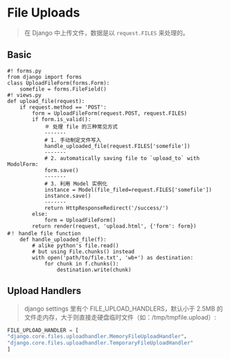 # File Uploads

> 在 Django 中上传文件，数据是以 `request.FILES` 来处理的。

## Basic
    #! forms.py
    from django import forms
    class UploadFileForm(forms.Form):
        somefile = forms.FileField()
    #! views.py
    def upload_file(request):
        if request.method == 'POST':
            form = UploadFileForm(request.POST, request.FILES)
            if form.is_valid():
            	＃ 处理 file 的三种常见方式
                -------
            	# 1. 手动制定文件写入
                handle_uploaded_file(request.FILES['somefile'])
                -------
                # 2. automatically saving file to `upload_to` with ModolForm:
                form.save()
                -------
                # 3. 利用 Model 实例化
                instance = Model(file_filed=request.FILES['somefile'])
                instance.save()
                -------
                return HttpResponseRedirect('/success/')
            else:
                form = UploadFileForm()
            return render(request, 'upload.html', {'form': form})
    #！ handle file function
    	def handle_uploaded_file(f):
        	# alike python's file.read()
            # but using File.chunks() instead
        	with open('path/to/file.txt', 'wb+') as destination:
            	for chunk in f.chunks():
                	destination.write(chunk)

## Upload Handlers
> django settings 里有个 FILE_UPLOAD_HANDLERS，默认小于 2.5MB 的文件走内存，大于则直接走硬盘临时文件（如：/tmp/tmpfile.upload）:

```py
FILE_UPLOAD_HANDLER = [
"django.core.files.uploadhandler.MemoryFileUploadHandler"，
"django.core.files.uploadhandler.TemporaryFileUploadHandler"
]
```
